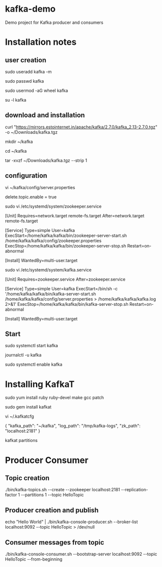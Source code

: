# kafka-demo
Demo project for Kafka producer and consumers

# Installation notes
## user creation
sudo useradd kafka -m

sudo passwd kafka

sudo usermod -aG wheel kafka

su -l kafka

## download and installation
curl "https://mirrors.estointernet.in/apache/kafka/2.7.0/kafka_2.13-2.7.0.tgz" -o ~/Downloads/kafka.tgz

mkdir ~/kafka 

cd ~/kafka

tar -xvzf ~/Downloads/kafka.tgz --strip 1

## configuration
vi ~/kafka/config/server.properties

delete.topic.enable = true

sudo vi /etc/systemd/system/zookeeper.service

[Unit]
Requires=network.target remote-fs.target
After=network.target remote-fs.target

[Service]
Type=simple
User=kafka
ExecStart=/home/kafka/kafka/bin/zookeeper-server-start.sh /home/kafka/kafka/config/zookeeper.properties
ExecStop=/home/kafka/kafka/bin/zookeeper-server-stop.sh
Restart=on-abnormal

[Install]
WantedBy=multi-user.target

sudo vi /etc/systemd/system/kafka.service

[Unit]
Requires=zookeeper.service
After=zookeeper.service

[Service]
Type=simple
User=kafka
ExecStart=/bin/sh -c '/home/kafka/kafka/bin/kafka-server-start.sh /home/kafka/kafka/config/server.properties > /home/kafka/kafka/kafka.log 2>&1'
ExecStop=/home/kafka/kafka/bin/kafka-server-stop.sh
Restart=on-abnormal

[Install]
WantedBy=multi-user.target

## Start
sudo systemctl start kafka

journalctl -u kafka

sudo systemctl enable kafka

# Installing KafkaT
sudo yum install ruby ruby-devel make gcc patch

sudo gem install kafkat

vi ~/.kafkatcfg

{
  "kafka_path": "~/kafka",
  "log_path": "/tmp/kafka-logs",
  "zk_path": "localhost:2181"
}

kafkat partitions

# Producer Consumer 
## Topic creation
./bin/kafka-topics.sh --create --zookeeper localhost:2181 --replication-factor 1 --partitions 1 --topic HelloTopic
## Producer creation and publish 
echo "Hello World" | ./bin/kafka-console-producer.sh --broker-list localhost:9092 --topic HelloTopic > /dev/null
## Consumer messages from topic
./bin/kafka-console-consumer.sh --bootstrap-server localhost:9092 --topic HelloTopic --from-beginning




